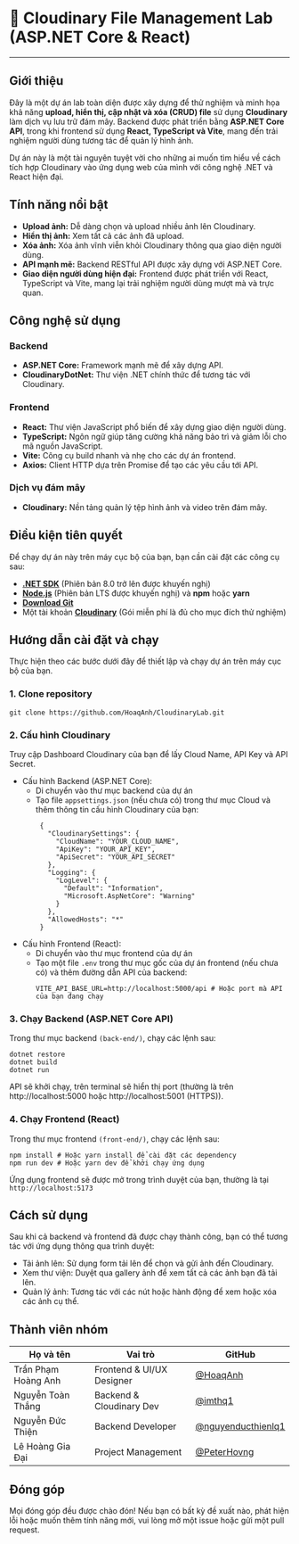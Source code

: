 # 🚀 Cloudinary File Management Lab (ASP.NET Core & React)

---

## Giới thiệu

Đây là một dự án lab toàn diện được xây dựng để thử nghiệm và minh họa khả năng **upload, hiển thị, cập nhật và xóa (CRUD) file** sử dụng **Cloudinary** làm dịch vụ lưu trữ đám mây. Backend được phát triển bằng **ASP.NET Core API**, trong khi frontend sử dụng **React, TypeScript và Vite**, mang đến trải nghiệm người dùng tương tác để quản lý hình ảnh.

Dự án này là một tài nguyên tuyệt vời cho những ai muốn tìm hiểu về cách tích hợp Cloudinary vào ứng dụng web của mình với công nghệ .NET và React hiện đại.

## Tính năng nổi bật

* **Upload ảnh:** Dễ dàng chọn và upload nhiều ảnh lên Cloudinary.
* **Hiển thị ảnh:** Xem tất cả các ảnh đã upload.
* **Xóa ảnh:** Xóa ảnh vĩnh viễn khỏi Cloudinary thông qua giao diện người dùng.
* **API mạnh mẽ:** Backend RESTful API được xây dựng với ASP.NET Core.
* **Giao diện người dùng hiện đại:** Frontend được phát triển với React, TypeScript và Vite, mang lại trải nghiệm người dùng mượt mà và trực quan.

## Công nghệ sử dụng

### Backend
* **ASP.NET Core:** Framework mạnh mẽ để xây dựng API.
* **CloudinaryDotNet:** Thư viện .NET chính thức để tương tác với Cloudinary.

### Frontend
* **React:** Thư viện JavaScript phổ biến để xây dựng giao diện người dùng.
* **TypeScript:** Ngôn ngữ giúp tăng cường khả năng bảo trì và giảm lỗi cho mã nguồn JavaScript.
* **Vite:** Công cụ build nhanh và nhẹ cho các dự án frontend.
* **Axios:** Client HTTP dựa trên Promise để tạo các yêu cầu tới API.

### Dịch vụ đám mây
* **Cloudinary:** Nền tảng quản lý tệp hình ảnh và video trên đám mây.

## Điều kiện tiên quyết

Để chạy dự án này trên máy cục bộ của bạn, bạn cần cài đặt các công cụ sau:

* **[.NET SDK](https://dotnet.microsoft.com/download)** (Phiên bản 8.0 trở lên được khuyến nghị)
* **[Node.js](https://nodejs.org/)** (Phiên bản LTS được khuyến nghị) và **npm** hoặc **yarn**
* **[Download Git](https://git-scm.com/downloads)**
* Một tài khoản **[Cloudinary](https://cloudinary.com/)** (Gói miễn phí là đủ cho mục đích thử nghiệm)

## Hướng dẫn cài đặt và chạy

Thực hiện theo các bước dưới đây để thiết lập và chạy dự án trên máy cục bộ của bạn.

### 1. Clone repository
```
git clone https://github.com/HoaqAnh/CloudinaryLab.git
```
### 2. Cấu hình Cloudinary

Truy cập Dashboard Cloudinary của bạn để lấy Cloud Name, API Key và API Secret.
- Cấu hình Backend (ASP.NET Core):
  - Di chuyển vào thư mục backend của dự án
  - Tạo file `appsettings.json` (nếu chưa có) trong thư mục Cloud và thêm thông tin cấu hình Cloudinary của bạn:
     ```
      {
        "CloudinarySettings": {
          "CloudName": "YOUR_CLOUD_NAME",
          "ApiKey": "YOUR_API_KEY",
          "ApiSecret": "YOUR_API_SECRET"
        },
        "Logging": {
          "LogLevel": {
            "Default": "Information",
            "Microsoft.AspNetCore": "Warning"
          }
        },
        "AllowedHosts": "*"
      }
    ```
- Cấu hình Frontend (React):
  - Di chuyển vào thư mục frontend của dự án
  - Tạo một file `.env` trong thư mục gốc của dự án frontend (nếu chưa có) và thêm đường dẫn API của backend:
    ```
    VITE_API_BASE_URL=http://localhost:5000/api # Hoặc port mà API của bạn đang chạy
    ```
### 3. Chạy Backend (ASP.NET Core API)

Trong thư mục backend `(back-end/)`, chạy các lệnh sau:
```
dotnet restore
dotnet build
dotnet run
```
API sẽ khởi chạy, trên terminal sẽ hiển thị port (thường là trên http://localhost:5000 hoặc http://localhost:5001 (HTTPS)).

### 4. Chạy Frontend (React)

Trong thư mục frontend `(front-end/)`, chạy các lệnh sau:
```
npm install # Hoặc yarn install để cài đặt các dependency
npm run dev # Hoặc yarn dev để khởi chạy ứng dụng
```
Ứng dụng frontend sẽ được mở trong trình duyệt của bạn, thường là tại `http://localhost:5173`

## Cách sử dụng

Sau khi cả backend và frontend đã được chạy thành công, bạn có thể tương tác với ứng dụng thông qua trình duyệt:
- Tải ảnh lên: Sử dụng form tải lên để chọn và gửi ảnh đến Cloudinary.
- Xem thư viện: Duyệt qua gallery ảnh để xem tất cả các ảnh bạn đã tải lên.
- Quản lý ảnh: Tương tác với các nút hoặc hành động để xem hoặc xóa các ảnh cụ thể.

## Thành viên nhóm

| Họ và tên           | Vai trò                   | GitHub                                          |
| ------------------- | ------------------------  | ------------------------------------------------|
| Trần Phạm Hoàng Anh | Frontend & UI/UX Designer | [@HoaqAnh](https://github.com/HoaqAnh)          |
| Nguyễn Toàn Thắng   | Backend & Cloudinary Dev  | [@imthq1](https://github.com/imthq1)          |
| Nguyễn Đức Thiện    | Backend Developer         | [@nguyenducthienlq1](https://github.com/nguyenducthienlq1) |
| Lê Hoàng Gia Đại    | Project Management        | [@PeterHovng](https://github.com/PeterHovng)    |

## Đóng góp

Mọi đóng góp đều được chào đón! Nếu bạn có bất kỳ đề xuất nào, phát hiện lỗi hoặc muốn thêm tính năng mới, vui lòng mở một issue hoặc gửi một pull request.

